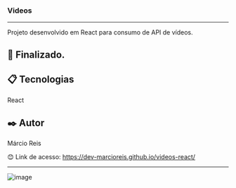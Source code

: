 ### Videos

---

Projeto desenvolvido em React para consumo de API de vídeos.

## 🚀 Finalizado.

## 📋 Tecnologias
React

## ✒️ Autor
Márcio Reis

😊 Link de acesso: https://dev-marcioreis.github.io/videos-react/

---
![image](https://user-images.githubusercontent.com/122680054/213465397-775b8ddf-c55f-4502-b07c-554ef7f8d257.png)
